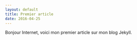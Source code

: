 ```yaml
---
layout: default
title: Premier article
date: 2016-04-25
---
```

Bonjour Internet, voici mon premier article sur mon blog Jekyll.
